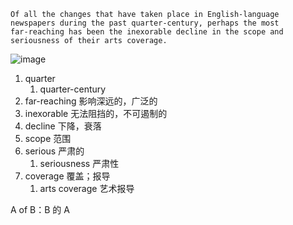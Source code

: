

```
Of all the changes that have taken place in English-language
newspapers during the past quarter-century, perhaps the most
far-reaching has been the inexorable decline in the scope and
seriousness of their arts coverage.
```

![image](https://github.com/user-attachments/assets/d2145beb-274c-475d-9a3a-e4a8a2ab3c36)


1. quarter 
   1. quarter-century
2. far-reaching 影响深远的，广泛的
3. inexorable 无法阻挡的，不可遏制的
4. decline 下降，衰落
5. scope 范围
6. serious 严肃的
   1. seriousness 严肃性
7. coverage 覆盖；报导
   1. arts coverage 艺术报导




A of B：B 的 A


